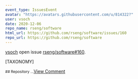 ```yaml
---
event_type: IssuesEvent
avatar: "https://avatars.githubusercontent.com/u/814322?"
user: vsoch
date: 2020-12-06
repo_name: rseng/software
html_url: https://github.com/rseng/software/issues/160
repo_url: https://github.com/rseng/software
---
```


<a href='https://github.com/vsoch' target='_blank'>vsoch</a> open issue <a href='https://github.com/rseng/software/issues/160' target='_blank'>rseng/software#160</a>.

<p>[TAXONOMY]</p><small>## Repository ...</small><a href='https://github.com/rseng/software/issues/160' target='_blank'>View Comment</a>